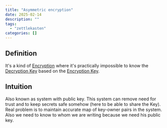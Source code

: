 ```yaml
---
title: "Asymmetric encryption"
date: 2025-02-14
description: ""
tags: 
  - "zettlekasten"
categories: []
---
```


## Definition
It's a kind of [Encryption](Encryption.md) where it's practically impossible to know the [Decryption Key](Decryption%20Key) based on the [Encryption Key](Encryption%20Key). 

## Intuition
Also known as system with public key.
This system can remove need for trust and to keep secrets safe somehow (here to be able to share the Key). Real problem is to maintain accurate map of key-owner pairs in the system. Also we need to know to whom we are writing because we need his public key.  
